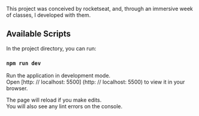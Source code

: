 This project was conceived by rocketseat, and, through an immersive week of classes, I developed with them.

## Available Scripts

In the project directory, you can run:

### `npm run dev`

Run the application in development mode. <br />
Open [http: // localhost: 5500] (http: // localhost: 5500) to view it in your browser.

The page will reload if you make edits. <br />
You will also see any lint errors on the console.